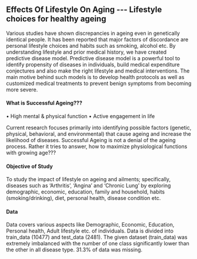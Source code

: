 ## Effects Of Lifestyle On Aging  --- Lifestyle choices for healthy ageing

Various studies have shown discrepancies in ageing even in genetically identical people. It has been reported that major factors of discordance are personal lifestyle choices and habits such as smoking, alcohol etc. By understanding lifestyle and prior medical history, we have created predictive disease model. Predictive disease model is a powerful tool to identify propensity of diseases in individuals, build medical expenditure conjectures and also make the right lifestyle and medical interventions. The main motive behind such models is to develop health protocols as well as customized medical treatments to prevent benign symptoms from becoming more severe.

#### What is Successful Ageing???
•	High mental & physical function
•	Active engagement in life

Current research focuses primarily into identifying possible factors (genetic, physical, behavioral, and environmental) that cause ageing and increase the likelihood of diseases. Successful Ageing is not a denial of the ageing process. Rather it tries to answer, how to maximize physiological functions with growing age???
#### Objective of Study
To study the impact of lifestyle on ageing and ailments; specifically, diseases such as ‘Arthritis’, ‘Angina’ and ‘Chronic Lung’  by exploring demographic, economic, education, family and household, habits (smoking/drinking), diet, personal health, disease condition etc.
#### Data
Data covers various aspects like Demographic, Economic, Education, Personal health, Adult lifestyle etc. of individuals. Data is divided into train_data (10477) and test_data (2481). The given dataset (train_data) was extremely imbalanced with the number of one class significantly lower than the other in all disease type. 31.3% of data was missing.
